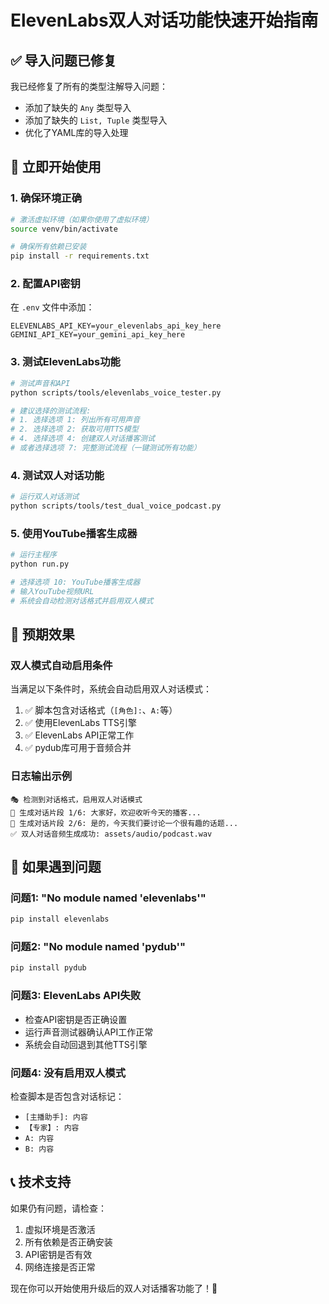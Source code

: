 # ElevenLabs双人对话功能快速开始指南

## ✅ 导入问题已修复

我已经修复了所有的类型注解导入问题：
- 添加了缺失的 `Any` 类型导入
- 添加了缺失的 `List, Tuple` 类型导入  
- 优化了YAML库的导入处理

## 🚀 立即开始使用

### 1. 确保环境正确
```bash
# 激活虚拟环境（如果你使用了虚拟环境）
source venv/bin/activate

# 确保所有依赖已安装
pip install -r requirements.txt
```

### 2. 配置API密钥
在 `.env` 文件中添加：
```env
ELEVENLABS_API_KEY=your_elevenlabs_api_key_here
GEMINI_API_KEY=your_gemini_api_key_here
```

### 3. 测试ElevenLabs功能
```bash
# 测试声音和API
python scripts/tools/elevenlabs_voice_tester.py

# 建议选择的测试流程:
# 1. 选择选项 1: 列出所有可用声音
# 2. 选择选项 2: 获取可用TTS模型  
# 4. 选择选项 4: 创建双人对话播客测试
# 或者选择选项 7: 完整测试流程（一键测试所有功能）
```

### 4. 测试双人对话功能
```bash
# 运行双人对话测试
python scripts/tools/test_dual_voice_podcast.py
```

### 5. 使用YouTube播客生成器
```bash
# 运行主程序
python run.py

# 选择选项 10: YouTube播客生成器
# 输入YouTube视频URL
# 系统会自动检测对话格式并启用双人模式
```

## 🎯 预期效果

### 双人模式自动启用条件
当满足以下条件时，系统会自动启用双人对话模式：
1. ✅ 脚本包含对话格式（`[角色]:`、`A:`等）
2. ✅ 使用ElevenLabs TTS引擎
3. ✅ ElevenLabs API正常工作
4. ✅ pydub库可用于音频合并

### 日志输出示例
```
🎭 检测到对话格式，启用双人对话模式
🎤 生成对话片段 1/6: 大家好，欢迎收听今天的播客...
🎤 生成对话片段 2/6: 是的，今天我们要讨论一个很有趣的话题...
✅ 双人对话音频生成成功: assets/audio/podcast.wav
```

## 🔧 如果遇到问题

### 问题1: "No module named 'elevenlabs'"
```bash
pip install elevenlabs
```

### 问题2: "No module named 'pydub'"
```bash
pip install pydub
```

### 问题3: ElevenLabs API失败
- 检查API密钥是否正确设置
- 运行声音测试器确认API工作正常
- 系统会自动回退到其他TTS引擎

### 问题4: 没有启用双人模式
检查脚本是否包含对话标记：
- `[主播助手]: 内容`
- `【专家】: 内容`  
- `A: 内容`
- `B: 内容`

## 📞 技术支持

如果仍有问题，请检查：
1. 虚拟环境是否激活
2. 所有依赖是否正确安装
3. API密钥是否有效
4. 网络连接是否正常

现在你可以开始使用升级后的双人对话播客功能了！🎉